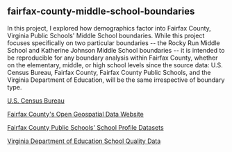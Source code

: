 ## fairfax-county-middle-school-boundaries

In this project, I explored how demographics factor into Fairfax County, Virginia Public Schools' Middle School boundaries. While this project focuses specifically on two particular boundaries -- the Rocky Run Middle School and Katherine Johnson Middle School boundaries -- it is intended to be reproducible for any boundary analysis within Fairfax County, whether on the elementary, middle, or high school levels since the source data: U.S. Census Bureau, Fairfax County, Fairfax County Public Schools, and the Virginia Department of Education, will be the same irrespective of boundary type. 

[U.S. Census Bureau](https://data.census.gov)

[Fairfax County's Open Geospatial Data Website](https://www.fairfaxcounty.gov/maps/open-geospatial-data)

[Fairfax County Public Schools' School Profile Datasets](https://schoolprofiles.fcps.edu/schlprfl/f?p=108%3A8)

[Virginia Department of Education School Quality Data](https://schoolquality.virginia.gov)

